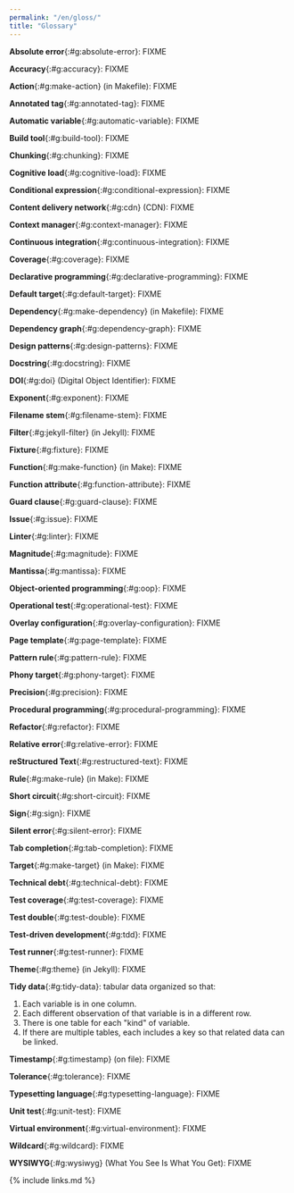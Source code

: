 ```yaml
---
permalink: "/en/gloss/"
title: "Glossary"
---
```


**Absolute error**{:#g:absolute-error}: FIXME

**Accuracy**{:#g:accuracy}: FIXME

**Action**{:#g:make-action} (in Makefile): FIXME

**Annotated tag**{:#g:annotated-tag}: FIXME

**Automatic variable**{:#g:automatic-variable}: FIXME

**Build tool**{:#g:build-tool}: FIXME

**Chunking**{:#g:chunking}: FIXME

**Cognitive load**{:#g:cognitive-load}: FIXME

**Conditional expression**{:#g:conditional-expression}: FIXME

**Content delivery network**{:#g:cdn} (CDN): FIXME

**Context manager**{:#g:context-manager}: FIXME

**Continuous integration**{:#g:continuous-integration}: FIXME

**Coverage**{:#g:coverage}: FIXME

**Declarative programming**{:#g:declarative-programming}: FIXME

**Default target**{:#g:default-target}: FIXME

**Dependency**{:#g:make-dependency} (in Makefile): FIXME

**Dependency graph**{:#g:dependency-graph}: FIXME

**Design patterns**{:#g:design-patterns}: FIXME

**Docstring**{:#g:docstring}: FIXME

**DOI**{:#g:doi} (Digital Object Identifier): FIXME

**Exponent**{:#g:exponent}: FIXME

**Filename stem**{:#g:filename-stem}: FIXME

**Filter**{:#g:jekyll-filter} (in Jekyll): FIXME

**Fixture**{:#g:fixture}: FIXME

**Function**{:#g:make-function} (in Make): FIXME

**Function attribute**{:#g:function-attribute}: FIXME

**Guard clause**{:#g:guard-clause}: FIXME

**Issue**{:#g:issue}: FIXME

**Linter**{:#g:linter}: FIXME

**Magnitude**{:#g:magnitude}: FIXME

**Mantissa**{:#g:mantissa}: FIXME

**Object-oriented programming**{:#g:oop}: FIXME

**Operational test**{:#g:operational-test}: FIXME

**Overlay configuration**{:#g:overlay-configuration}: FIXME

**Page template**{:#g:page-template}: FIXME

**Pattern rule**{:#g:pattern-rule}: FIXME

**Phony target**{:#g:phony-target}: FIXME

**Precision**{:#g:precision}: FIXME

**Procedural programming**{:#g:procedural-programming}: FIXME

**Refactor**{:#g:refactor}: FIXME

**Relative error**{:#g:relative-error}: FIXME

**reStructured Text**{:#g:restructured-text}: FIXME

**Rule**{:#g:make-rule} (in Make): FIXME

**Short circuit**{:#g:short-circuit}: FIXME

**Sign**{:#g:sign}: FIXME

**Silent error**{:#g:silent-error}: FIXME

**Tab completion**{:#g:tab-completion}: FIXME

**Target**{:#g:make-target} (in Make): FIXME

**Technical debt**{:#g:technical-debt}: FIXME

**Test coverage**{:#g:test-coverage}: FIXME

**Test double**{:#g:test-double}: FIXME

**Test-driven development**{:#g:tdd}: FIXME

**Test runner**{:#g:test-runner}: FIXME

**Theme**{:#g:theme} (in Jekyll): FIXME

**Tidy data**{:#g:tidy-data}: tabular data organized so that:
1.  Each variable is in one column.
2.  Each different observation of that variable is in a different row.
3.  There is one table for each "kind" of variable.
4.  If there are multiple tables, each includes a key so that related data can be linked.

**Timestamp**{:#g:timestamp} (on file): FIXME

**Tolerance**{:#g:tolerance}: FIXME

**Typesetting language**{:#g:typesetting-language}: FIXME

**Unit test**{:#g:unit-test}: FIXME

**Virtual environment**{:#g:virtual-environment}: FIXME

**Wildcard**{:#g:wildcard}: FIXME

**WYSIWYG**{:#g:wysiwyg} (What You See Is What You Get): FIXME

{% include links.md %}
